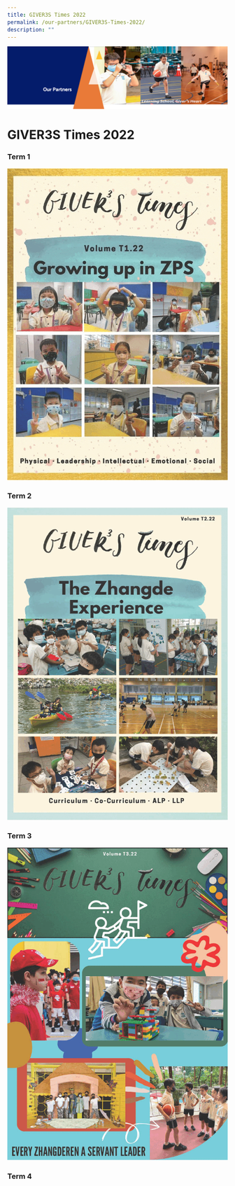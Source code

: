 ```yaml
---
title: GIVER3S Times 2022
permalink: /our-partners/GIVER3S-Times-2022/
description: ""
---
```

![](/images/OurPartners.png)

GIVER3S Times 2022
==================

### Term 1


![](/images/Term1_.gif)


### Term 2


![](/images/Term%202_.gif)


### Term 3

![](/images/Term%203_.gif)



### Term 4